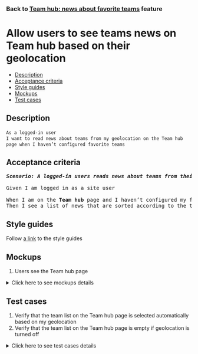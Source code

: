 ### Back to [Team hub: news about favorite teams](../../README.md) feature

# Allow users to see teams news on Team hub based on their geolocation

- [Description](#description)
- [Acceptance criteria](#acceptance-criteria)
- [Style guides](#style-guides)
- [Mockups](#mockups)
- [Test cases](#test-cases)

## Description

    As a logged-in user
    I want to read news about teams from my geolocation on the Team hub page when I haven’t configured favorite teams

## Acceptance criteria

<pre>
<b><i>Scenario: A logged-in users reads news about teams from their geolocation on the Team hub page</i></b>

Given I am logged in as a site user

When I am on the <b>Team hub</b> page and I haven’t configured my favorite teams in the personal cabinet
Then I see a list of news that are sorted according to the teams that are selected automatically based on my geolocation
</pre>


## Style guides

Follow [a link](https://www.figma.com/proto/0zkkf5WC77OSpvyD6YXpFE/Style-guides?page-id=0%3A1&node-id=19%3A5368&viewport=266%2C48%2C0.54&scaling=min-zoom&starting-point-node-id=19%3A5368) to the style guides

## Mockups

1. Users see the Team hub page

<details>
  <summary>Click here to see mockups details</summary>

**1. Users see the Team hub page:**

![Users see the Team hub page](/web_application_features/team_hub/images/team_hub_geolocation_teams.png)

</details>

## Test cases

1. Verify that the team list on the Team hub page is selected automatically based on my geolocation
2. Verify that the team list on the Team hub page is empty if geolocation is turned off

<details>
  <summary>Click here to see test cases details</summary>

### **#1. Verify that the team list on the Team hub page is selected automatically based on my geolocation**

|Preconditions|Steps|Expected result
--------------|-----|----------
|- Log in with user account</br>- There are no teams followed by the user</br>- Geolocation is turned on|1) Select <b>Team hub</b> on the left sidebar menu</br>2) Examine the team list|2) There are news for each team that belongs to the user’s geolocation. There are the <b>Most Popular</b> and <b>Most Commented</b> sections in case they are enabled by admin|

### **#2. Verify that the team list on the Team hub page is empty if geolocation is turned off**

|Preconditions|Steps|Expected result
--------------|-----|----------
|- Log in with user account</br>- There are no teams followed by the user</br>- Geolocation is turned off|1) Select <b>Team hub</b> on the left sidebar menu</br>2) Examine the team list|2) The list of news is empty|
</details>
